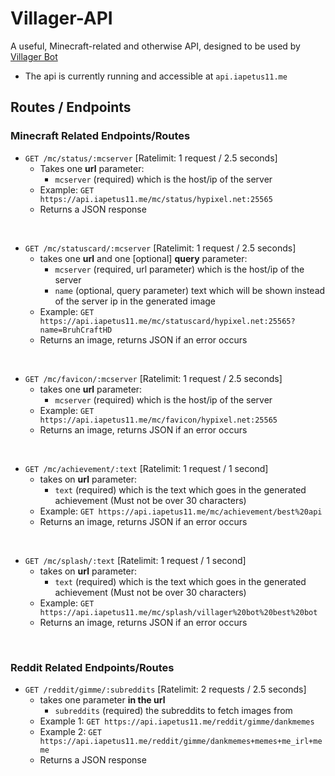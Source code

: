 # Villager-API
A useful, Minecraft-related and otherwise API, designed to be used by [Villager Bot](https://github.com/Villager-Dev/Villager-Bot)
* The api is currently running and accessible at `api.iapetus11.me`

## Routes / Endpoints
### **Minecraft Related Endpoints/Routes**
* `GET /mc/status/:mcserver` [Ratelimit: 1 request / 2.5 seconds]
  * Takes one **url** parameter:
    * `mcserver` (required) which is the host/ip of the server
  * Example: `GET https://api.iapetus11.me/mc/status/hypixel.net:25565`
  * Returns a JSON response

<br>

* `GET /mc/statuscard/:mcserver` [Ratelimit: 1 request / 2.5 seconds]
  * takes one **url** and one [optional] **query** parameter:
    * `mcserver` (required, url parameter) which is the host/ip of the server
    * `name` (optional, query parameter) text which will be shown instead of the server ip in the generated image
  * Example: `GET https://api.iapetus11.me/mc/statuscard/hypixel.net:25565?name=BruhCraftHD`
  * Returns an image, returns JSON if an error occurs

<br>

* `GET /mc/favicon/:mcserver` [Ratelimit: 1 request / 2.5 seconds]
  * takes one **url** parameter:
    * `mcserver` (required) which is the host/ip of the server
  * Example: `GET https://api.iapetus11.me/mc/favicon/hypixel.net:25565`
  * Returns an image, returns JSON if an error occurs

<br>

* `GET /mc/achievement/:text` [Ratelimit: 1 request / 1 second]
  * takes on **url** parameter:
    * `text` (required) which is the text which goes in the generated achievement (Must not be over 30 characters)
  * Example: `GET https://api.iapetus11.me/mc/achievement/best%20api`
  * Returns an image, returns JSON if an error occurs

<br>

* `GET /mc/splash/:text` [Ratelimit: 1 request / 1 second]
  * takes on **url** parameter:
    * `text` (required) which is the text which goes in the generated achievement (Must not be over 30 characters)
  * Example: `GET https://api.iapetus11.me/mc/splash/villager%20bot%20best%20bot`
  * Returns an image, returns JSON if an error occurs

<br>

### **Reddit Related Endpoints/Routes**
* `GET /reddit/gimme/:subreddits` [Ratelimit: 2 requests / 2.5 seconds]
  * takes one parameter **in the url**
    * `subreddits` (required) the subreddits to fetch images from
  * Example 1: `GET https://api.iapetus11.me/reddit/gimme/dankmemes`
  * Example 2: `GET https://api.iapetus11.me/reddit/gimme/dankmemes+memes+me_irl+meme`
  * Returns a JSON response
